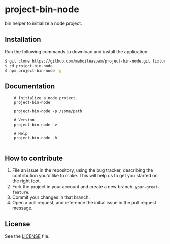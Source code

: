 # project-bin-node
bin helper to initialize a node project.

## Installation
Run the following commands to download and install the application:

```sh
$ git clone https://github.com/maboiteaspam/project-bin-node.git fixture
$ cd project-bin-node
$ npm project-bin-node -g
```

## Documentation

```
    # Initialize a node project.
    project-bin-node
    
    project-bin-node -p /some/path
    
    # Version
    project-bin-node -v
    
    # Help
    project-bin-node -h
    
```


## How to contribute

1. File an issue in the repository, using the bug tracker, describing the
   contribution you'd like to make. This will help us to get you started on the
   right foot.
2. Fork the project in your account and create a new branch:
   `your-great-feature`.
3. Commit your changes in that branch.
4. Open a pull request, and reference the initial issue in the pull request
   message.

## License
See the [LICENSE](./LICENSE) file.
